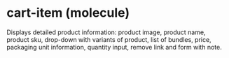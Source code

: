 # cart-item (molecule)

Displays detailed product information: product image, product name, product sku, drop-down with variants of product, list of bundles, price, packaging unit information, quantity input, remove link and form with note.